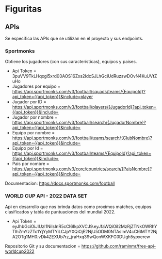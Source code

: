 # Figuritas
## APIs
Se especifica las APIs que se utilizan en el proyecto y sus endpoints.
### Sportmonks
Obtiene los jugadores (con sus características), equipos y paises. 
- Api Token = 3puVV9TkLHqxgI5xrd00AOS16Zxs2IdcSJLhGciUdRuzswDOvN4KuUVtZuHo
- Jugadores por equipo = https://api.sportmonks.com/v3/football/squads/teams/{EquipoId}?api_token={{api_token}}&include=player
- Jugador por ID = https://api.sportmonks.com/v3/football/players/{JugadorId}?api_token={{api_token}}&include=
- Jugador por nombre = https://api.sportmonks.com/v3/football/search/{JugadorNombre}?api_token={{api_token}}&include=
- Equipo por nombre = https://api.sportmonks.com/v3/football/teams/search/{ClubNombre}?api_token={{api_token}}&include=
- Equipo por Id = https://api.sportmonks.com/v3/football/teams/{EquipoId}?api_token={{api_token}}&include=
- Pais por nombre = https://api.sportmonks.com/v3/core/countries/search/{PaisNombre}?api_token={{api_token}}&include=

Documentacion: https://docs.sportmonks.com/football
### WORLD CUP API - 2022 DATA SET
Api en desarrollo que nos brinda datos como proximos matches, equipos clasificados y tabla de puntuaciones del mundial 2022.
- Api Token = eyJhbGciOiJIUzI1NiIsInR5cCI6IkpXVCJ9.eyJfaWQiOiI2MzRjZTNkOWRhYTlhZmYzZTc1YjYyMTYiLCJpYXQiOjE2NjU5ODM0NTAsImV4cCI6MTY2NjA2OTg1MH0.vDk4ZEXUb7rz_jraHxq39wQonWXKFG0DUgh5ypxerew 

Repositorio Git y su documentacion = https://github.com/raminmr/free-api-worldcup2022
